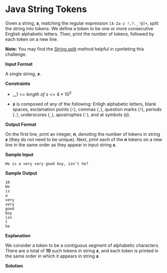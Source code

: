 # Java String Tokens

Given a string, ___s___, matching the regular expression ```[A-Za-z !,?._'@]+```, split the string into tokens. We define a token to be one or more consecutive English alphabetic letters. Then, print the number of tokens, followed by each token on a new line.

__Note:__ You may find the [String.split](https://docs.oracle.com/javase/8/docs/api/java/lang/String.html#split-java.lang.String-) method helpful in cpmleting this challenge.

__Input Format__

A single string, ___s___.

__Constraints__

- __1 <= _length of s_ <= 4 * 10<sup>5</sup>

- ___s___ is composed of any of the following: Enligh alphabetic letters, blank spaces, exclamation points (```!```), commas (```,```), question marks (```?```), periods (```.```), underscores (```_```), apostrophes (```'```), and at symbols (```@```).

__Output Format__

On the first line, print an integer, ___n___, denoting the number of tokens in string ___s___ (they do not need to be unique). Next, print each of the ___n___ tokens on a new line in the same order as they appear in input string ___s___.

__Sample Input__

```
He is a very very good boy, isn't he?
```

__Sample Output__

```
10
He
is
a
very
very
good
boy
isn
t
he
```

__Explanation__

We consider a token to be a contiguous segment of alphabetic characters. There are a total of __10__ such tokens in string ___s___, and each token is printed in the same order in which it appears in string ___s___.

__Solution__

```java

```
